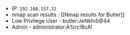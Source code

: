 - IP: `192.168.157.32`
- nmap scan results : [[Nmap results for Butler]]
- Low Privilege User - butler:JeNkIn5@44
- Admin - administrator:A%rc!BcA!